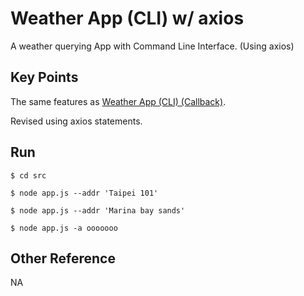 # Weather App (CLI) w/ axios

A weather querying App with Command Line Interface. (Using axios)

## Key Points

The same features as [Weather App (CLI) (Callback)](../weather-app-cli).

Revised using axios statements.

## Run
`$ cd src`

`$ node app.js --addr 'Taipei 101'`

`$ node app.js --addr 'Marina bay sands'`

`$ node app.js -a ooooooo`


## Other Reference
NA
